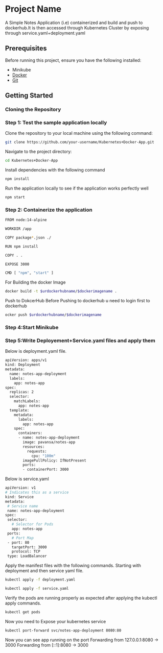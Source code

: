 # Project Name

A Simple Notes Application (i.e) containerized and build and push to dockerhub.It is then accessed through Kubernetes Cluster by exposing through service.yaml+deployment.yaml

## Prerequisites

Before running this project, ensure you have the following installed:

- Minikube 
- [Docker](https://docs.docker.com/get-docker/)
- [Git](https://git-scm.com/downloads)

## Getting Started

### Cloning the Repository 

###  Step 1: Test the sample application locally
Clone the repository to your local machine using the following command:

```bash
git clone https://github.com/your-username/Kubernetes+Docker-App.git
```

Navigate to the project directory:

```bash
cd Kubernetes+Docker-App
```

Install dependencies with the following command

```bash
npm install 
```

Run the application locally to see if the application works perfectly well

```bash
npm start
```

### Step 2: Containerize the application

```bash
FROM node:14-alpine

WORKDIR /app

COPY package*.json ./

RUN npm install

COPY . .

EXPOSE 3000

CMD [ "npm", "start" ]
```

For Building the docker Image

```bash
docker build -t $urdockerhubname/$dockerimagename .
```

Push to DokcerHub
Before Pushing to dockerhub u need to login first to dockerhub

```bash
ocker push $urdockerhubname/$dockerimagename
```

### Step 4:Start Minikube 

### Step 5:Write Deployement+Service.yaml files and apply them

Below is deployment.yaml file.

```bash
apiVersion: apps/v1
kind: Deployment
metadata:
  name: notes-app-deployment
  labels:
    app: notes-app
spec:
  replicas: 2
  selector:
    matchLabels:
      app: notes-app
  template:
    metadata:
      labels:
        app: notes-app
    spec:
      containers:
      - name: notes-app-deployment
        image: pavansa/notes-app
        resources:
          requests:
            cpu: "100m"
        imagePullPolicy: IfNotPresent
        ports:
        - containerPort: 3000
```

Below is service.yaml

```bash
apiVersion: v1
# Indicates this as a service
kind: Service
metadata:
 # Service name
 name: notes-app-deployment
spec:
 selector:
   # Selector for Pods
   app: notes-app
 ports:
   # Port Map
 - port: 80
   targetPort: 3000
   protocol: TCP
 type: LoadBalancer
```

Apply the manifest files with the following commands. Starting with deployment and then service yaml file.

```bash
kubectl apply -f deployment.yaml
```

```bash
kubectl apply -f service.yaml
```

Verify the pods are running properly as expected after applying the kubectl apply commands.

```bash
kubectl get pods
```
Now you need to Expose your kubernetes service

```bash
kubectl port-forward svc/notes-app-deployment 8080:80
```
Now you can see app running on the port
Forwarding from 127.0.0.1:8080 -> 3000
Forwarding from [::1]:8080 -> 3000
